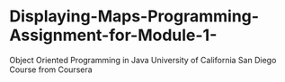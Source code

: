 # Displaying-Maps-Programming-Assignment-for-Module-1-
Object Oriented Programming in Java University of California San Diego Course from Coursera
